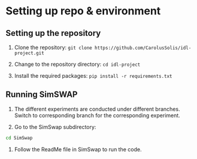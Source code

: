 # Setting up repo & environment

## Setting up the repository
1. Clone the repository:
`git clone https://github.com/CarolusSolis/idl-project.git`

1. Change to the repository directory:
`cd idl-project`

1. Install the required packages:
`pip install -r requirements.txt`

## Running SimSWAP
1. The different experiments are conducted under different branches. Switch to corresponding branch for the corresponding experiment. 

1. Go to the SimSwap subdirectory:
  ```bash
  cd SimSwap
  ```
1. Follow the ReadMe file in SimSwap to run the code. 

